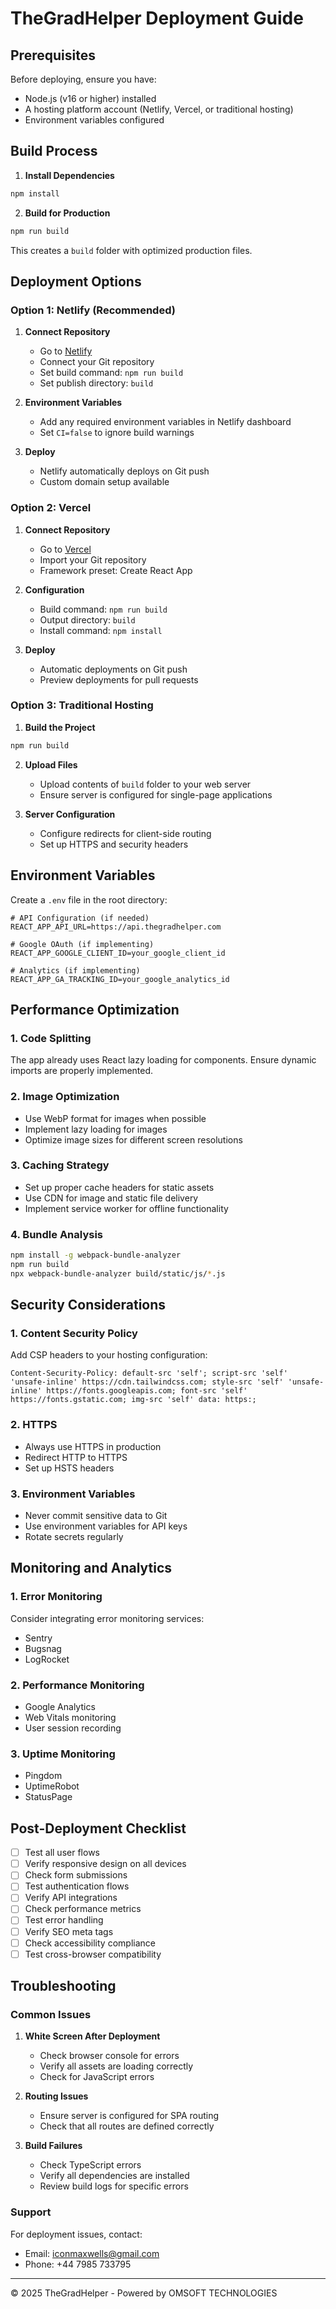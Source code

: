 # TheGradHelper Deployment Guide

## Prerequisites

Before deploying, ensure you have:
- Node.js (v16 or higher) installed
- A hosting platform account (Netlify, Vercel, or traditional hosting)
- Environment variables configured

## Build Process

1. **Install Dependencies**
```bash
npm install
```

2. **Build for Production**
```bash
npm run build
```

This creates a `build` folder with optimized production files.

## Deployment Options

### Option 1: Netlify (Recommended)

1. **Connect Repository**
   - Go to [Netlify](https://netlify.com)
   - Connect your Git repository
   - Set build command: `npm run build`
   - Set publish directory: `build`

2. **Environment Variables**
   - Add any required environment variables in Netlify dashboard
   - Set `CI=false` to ignore build warnings

3. **Deploy**
   - Netlify automatically deploys on Git push
   - Custom domain setup available

### Option 2: Vercel

1. **Connect Repository**
   - Go to [Vercel](https://vercel.com)
   - Import your Git repository
   - Framework preset: Create React App

2. **Configuration**
   - Build command: `npm run build`
   - Output directory: `build`
   - Install command: `npm install`

3. **Deploy**
   - Automatic deployments on Git push
   - Preview deployments for pull requests

### Option 3: Traditional Hosting

1. **Build the Project**
```bash
npm run build
```

2. **Upload Files**
   - Upload contents of `build` folder to your web server
   - Ensure server is configured for single-page applications

3. **Server Configuration**
   - Configure redirects for client-side routing
   - Set up HTTPS and security headers

## Environment Variables

Create a `.env` file in the root directory:

```env
# API Configuration (if needed)
REACT_APP_API_URL=https://api.thegradhelper.com

# Google OAuth (if implementing)
REACT_APP_GOOGLE_CLIENT_ID=your_google_client_id

# Analytics (if implementing)
REACT_APP_GA_TRACKING_ID=your_google_analytics_id
```

## Performance Optimization

### 1. Code Splitting
The app already uses React lazy loading for components. Ensure dynamic imports are properly implemented.

### 2. Image Optimization
- Use WebP format for images when possible
- Implement lazy loading for images
- Optimize image sizes for different screen resolutions

### 3. Caching Strategy
- Set up proper cache headers for static assets
- Use CDN for image and static file delivery
- Implement service worker for offline functionality

### 4. Bundle Analysis
```bash
npm install -g webpack-bundle-analyzer
npm run build
npx webpack-bundle-analyzer build/static/js/*.js
```

## Security Considerations

### 1. Content Security Policy
Add CSP headers to your hosting configuration:
```
Content-Security-Policy: default-src 'self'; script-src 'self' 'unsafe-inline' https://cdn.tailwindcss.com; style-src 'self' 'unsafe-inline' https://fonts.googleapis.com; font-src 'self' https://fonts.gstatic.com; img-src 'self' data: https:;
```

### 2. HTTPS
- Always use HTTPS in production
- Redirect HTTP to HTTPS
- Set up HSTS headers

### 3. Environment Variables
- Never commit sensitive data to Git
- Use environment variables for API keys
- Rotate secrets regularly

## Monitoring and Analytics

### 1. Error Monitoring
Consider integrating error monitoring services:
- Sentry
- Bugsnag
- LogRocket

### 2. Performance Monitoring
- Google Analytics
- Web Vitals monitoring
- User session recording

### 3. Uptime Monitoring
- Pingdom
- UptimeRobot
- StatusPage

## Post-Deployment Checklist

- [ ] Test all user flows
- [ ] Verify responsive design on all devices
- [ ] Check form submissions
- [ ] Test authentication flows
- [ ] Verify API integrations
- [ ] Check performance metrics
- [ ] Test error handling
- [ ] Verify SEO meta tags
- [ ] Check accessibility compliance
- [ ] Test cross-browser compatibility

## Troubleshooting

### Common Issues

1. **White Screen After Deployment**
   - Check browser console for errors
   - Verify all assets are loading correctly
   - Check for JavaScript errors

2. **Routing Issues**
   - Ensure server is configured for SPA routing
   - Check that all routes are defined correctly

3. **Build Failures**
   - Check TypeScript errors
   - Verify all dependencies are installed
   - Review build logs for specific errors

### Support

For deployment issues, contact:
- Email: iconmaxwells@gmail.com
- Phone: +44 7985 733795

---

© 2025 TheGradHelper - Powered by OMSOFT TECHNOLOGIES